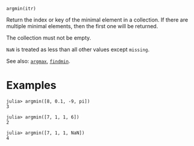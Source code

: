 ```
argmin(itr)
```

Return the index or key of the minimal element in a collection. If there are multiple minimal elements, then the first one will be returned.

The collection must not be empty.

`NaN` is treated as less than all other values except `missing`.

See also: [`argmax`](@ref), [`findmin`](@ref).

# Examples

```jldoctest
julia> argmin([8, 0.1, -9, pi])
3

julia> argmin([7, 1, 1, 6])
2

julia> argmin([7, 1, 1, NaN])
4
```

